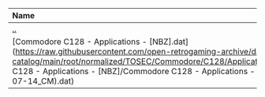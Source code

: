 |Name|Size|
|:---|---:|
|[..](../index.html)|DIR|
|[Commodore C128 - Applications - [NBZ].dat](https://raw.githubusercontent.com/open-retrogaming-archive/dat-catalog/main/root/normalized/TOSEC/Commodore/C128/Applications/[NBZ]/Commodore C128 - Applications - [NBZ]/Commodore C128 - Applications - [NBZ] (TOSEC-v2021-07-14_CM).dat)|15061|
